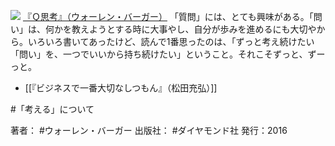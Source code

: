 
[![](https://images-fe.ssl-images-amazon.com/images/I/51W4LZt5TpL._SL160_.jpg)](http://www.amazon.co.jp/exec/obidos/ASIN/B01HCDKV8S/choiyaki81-22/ref=nosim)
[『Ｑ思考』（ウォーレン・バーガー）](http://www.amazon.co.jp/exec/obidos/ASIN/B01HCDKV8S/choiyaki81-22/ref=nosim)
「質問」には、とても興味がある。「問い」は、何かを教えようとする時に大事やし、自分が歩みを進めるにも大切やから。いろいろ書いてあったけど、読んで1番思ったのは、「ずっと考え続けたい「問い」を、一つでいいから持ち続けたい」ということ。それこそずっと、ずーっと。

- [[『ビジネスで一番大切なしつもん』（松田充弘）]]

#「考える」について 

著者： #ウォーレン・バーガー 
出版社： #ダイヤモンド社
発行：2016
